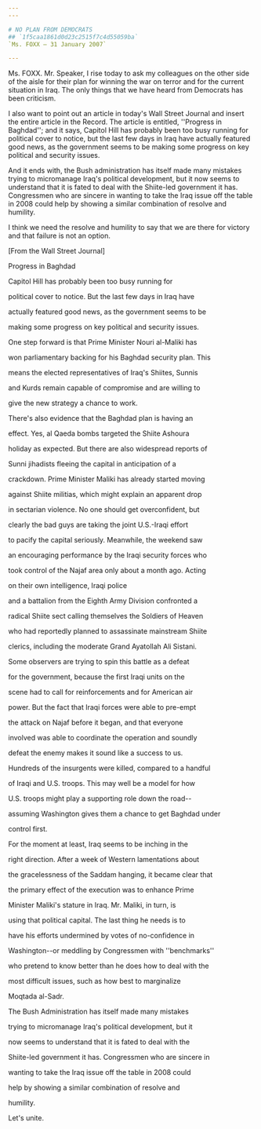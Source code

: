 ```yaml
---
---

# NO PLAN FROM DEMOCRATS
## `1f5caa1861d0d23c2515f7c4d55059ba`
`Ms. FOXX — 31 January 2007`

---
```



Ms. FOXX. Mr. Speaker, I rise today to ask my colleagues on the other 
side of the aisle for their plan for winning the war on terror and for 
the current situation in Iraq. The only things that we have heard from 
Democrats has been criticism.

I also want to point out an article in today's Wall Street Journal 
and insert the entire article in the Record. The article is entitled, 
''Progress in Baghdad''; and it says, Capitol Hill has probably been 
too busy running for political cover to notice, but the last few days 
in Iraq have actually featured good news, as the government seems to be 
making some progress on key political and security issues.

And it ends with, the Bush administration has itself made many 
mistakes trying to micromanage Iraq's political development, but it now 
seems to understand that it is fated to deal with the Shiite-led 
government it has. Congressmen who are sincere in wanting to take the 
Iraq issue off the table in 2008 could help by showing a similar 
combination of resolve and humility.

I think we need the resolve and humility to say that we are there for 
victory and that failure is not an option.











 [From the Wall Street Journal]














Progress in Baghdad




 Capitol Hill has probably been too busy running for 


 political cover to notice. But the last few days in Iraq have 


 actually featured good news, as the government seems to be 


 making some progress on key political and security issues.



 One step forward is that Prime Minister Nouri al-Maliki has 


 won parliamentary backing for his Baghdad security plan. This 


 means the elected representatives of Iraq's Shiites, Sunnis 


 and Kurds remain capable of compromise and are willing to 


 give the new strategy a chance to work.



 There's also evidence that the Baghdad plan is having an 


 effect. Yes, al Qaeda bombs targeted the Shiite Ashoura 


 holiday as expected. But there are also widespread reports of 


 Sunni jihadists fleeing the capital in anticipation of a 


 crackdown. Prime Minister Maliki has already started moving 


 against Shiite militias, which might explain an apparent drop 


 in sectarian violence. No one should get overconfident, but 


 clearly the bad guys are taking the joint U.S.-Iraqi effort 


 to pacify the capital seriously. Meanwhile, the weekend saw 


 an encouraging performance by the Iraqi security forces who 


 took control of the Najaf area only about a month ago. Acting 


 on their own intelligence, Iraqi police




 and a battalion from the Eighth Army Division confronted a 


 radical Shiite sect calling themselves the Soldiers of Heaven 


 who had reportedly planned to assassinate mainstream Shiite 


 clerics, including the moderate Grand Ayatollah Ali Sistani.



 Some observers are trying to spin this battle as a defeat 


 for the government, because the first Iraqi units on the 


 scene had to call for reinforcements and for American air 


 power. But the fact that Iraqi forces were able to pre-empt 


 the attack on Najaf before it began, and that everyone 


 involved was able to coordinate the operation and soundly 


 defeat the enemy makes it sound like a success to us. 


 Hundreds of the insurgents were killed, compared to a handful 


 of Iraqi and U.S. troops. This may well be a model for how 


 U.S. troops might play a supporting role down the road--


 assuming Washington gives them a chance to get Baghdad under 


 control first.



 For the moment at least, Iraq seems to be inching in the 


 right direction. After a week of Western lamentations about 


 the gracelessness of the Saddam hanging, it became clear that 


 the primary effect of the execution was to enhance Prime 


 Minister Maliki's stature in Iraq. Mr. Maliki, in turn, is 


 using that political capital. The last thing he needs is to 


 have his efforts undermined by votes of no-confidence in 


 Washington--or meddling by Congressmen with ''benchmarks'' 


 who pretend to know better than he does how to deal with the 


 most difficult issues, such as how best to marginalize 


 Moqtada al-Sadr.



 The Bush Administration has itself made many mistakes 


 trying to micromanage Iraq's political development, but it 


 now seems to understand that it is fated to deal with the 


 Shiite-led government it has. Congressmen who are sincere in 


 wanting to take the Iraq issue off the table in 2008 could 


 help by showing a similar combination of resolve and 


 humility.



 Let's unite.
